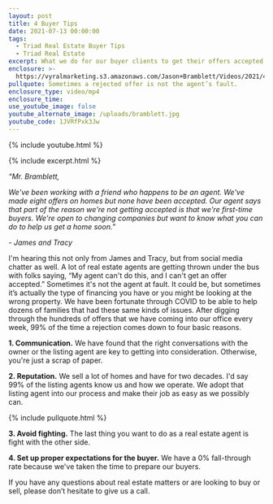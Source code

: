 ```yaml
---
layout: post
title: 4 Buyer Tips
date: 2021-07-13 00:00:00
tags:
  - Triad Real Estate Buyer Tips
  - Triad Real Estate
excerpt: What we do for our buyer clients to get their offers accepted.
enclosure: >-
  https://vyralmarketing.s3.amazonaws.com/Jason+Bramblett/Videos/2021/4+Buyer+Tips.mp4
pullquote: Sometimes a rejected offer is not the agent’s fault.
enclosure_type: video/mp4
enclosure_time:
use_youtube_image: false
youtube_alternate_image: /uploads/bramblett.jpg
youtube_code: 1JVRfPxk3Jw
---
```

{% include youtube.html %}

{% include excerpt.html %}

*“Mr. Bramblett,*

*We've been working with a friend who happens to be an agent. We've made eight offers on homes but none have been accepted. Our agent says that part of the reason we're not getting accepted is that we're first-time buyers. We're open to changing companies but want to know what you can do to help us get a home soon.”*

*\- James and Tracy*

I'm hearing this not only from James and Tracy, but from social media chatter as well. A lot of real estate agents are getting thrown under the bus with folks saying, “My agent can't do this, and I can't get an offer accepted.” Sometimes it's not the agent at fault. It could be, but sometimes it’s actually the type of financing you have or you might be looking at the wrong property. We have been fortunate through COVID to be able to help dozens of families that had these same kinds of issues. After digging through the hundreds of offers that we have coming into our office every week, 99% of the time a rejection comes down to four basic reasons.

**1\. Communication.** We have found that the right conversations with the owner or the listing agent are key to getting into consideration. Otherwise, you're just a scrap of paper.

**2\. Reputation.** We sell a lot of homes and have for two decades. I'd say 99% of the listing agents know us and how we operate. We adopt that listing agent into our process and make their job as easy as we possibly can.

{% include pullquote.html %}

**3\. Avoid fighting.** The last thing you want to do as a real estate agent is fight with the other side.

**4\. Set up proper expectations for the buyer.** We have a 0% fall-through rate because we've taken the time to prepare our buyers.

If you have any questions about real estate matters or are looking to buy or sell, please don’t hesitate to give us a call.
